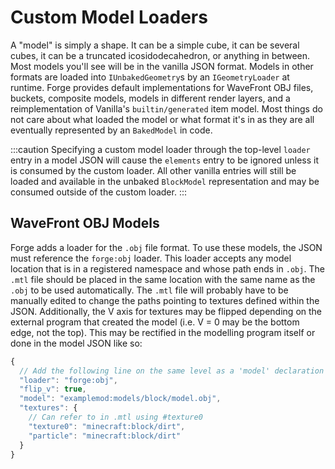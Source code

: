 # Custom Model Loaders

A "model" is simply a shape. It can be a simple cube, it can be several cubes, it can be a truncated icosidodecahedron, or anything in between. Most models you'll see will be in the vanilla JSON format. Models in other formats are loaded into `IUnbakedGeometry`s by an `IGeometryLoader` at runtime. Forge provides default implementations for WaveFront OBJ files, buckets, composite models, models in different render layers, and a reimplementation of Vanilla's `builtin/generated` item model. Most things do not care about what loaded the model or what format it's in as they are all eventually represented by an `BakedModel` in code.

:::caution
Specifying a custom model loader through the top-level `loader` entry in a model JSON will cause the `elements` entry to be ignored unless it is consumed by the custom loader. All other vanilla entries will still be loaded and available in the unbaked `BlockModel` representation and may be consumed outside of the custom loader.
:::

## WaveFront OBJ Models

Forge adds a loader for the `.obj` file format. To use these models, the JSON must reference the `forge:obj` loader. This loader accepts any model location that is in a registered namespace and whose path ends in `.obj`. The `.mtl` file should be placed in the same location with the same name as the `.obj` to be used automatically. The `.mtl` file will probably have to be manually edited to change the paths pointing to textures defined within the JSON. Additionally, the V axis for textures may be flipped depending on the external program that created the model (i.e. V = 0 may be the bottom edge, not the top). This may be rectified in the modelling program itself or done in the model JSON like so:

```js
{
  // Add the following line on the same level as a 'model' declaration
  "loader": "forge:obj",
  "flip_v": true,
  "model": "examplemod:models/block/model.obj",
  "textures": {
    // Can refer to in .mtl using #texture0
    "texture0": "minecraft:block/dirt",
    "particle": "minecraft:block/dirt"
  }
}
```
